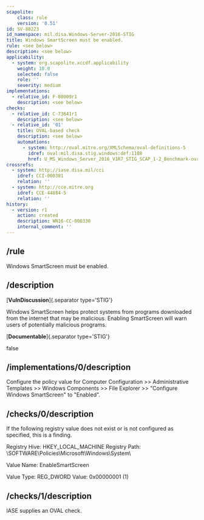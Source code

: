 ```yaml
---
scapolite:
    class: rule
    version: '0.51'
id: SV-88223
id_namespace: mil.disa.Windows-Server-2016-STIG
title: Windows SmartScreen must be enabled.
rule: <see below>
description: <see below>
applicability:
  - system: org.scapolite.xccdf.applicability
    weight: 10.0
    selected: false
    role: ''
    severity: medium
implementations:
  - relative_id: F-80009r1
    description: <see below>
checks:
  - relative_id: C-73641r1
    description: <see below>
  - relative_id: '01'
    title: OVAL-based check
    description: <see below>
    automations:
      - system: http://oval.mitre.org/XMLSchema/oval-definitions-5
        idref: oval:mil.disa.stig.windows:def:1108
        href: U_MS_Windows_Server_2016_V1R7_STIG_SCAP_1-2_Benchmark-oval.xml
crossrefs:
  - system: http://iase.disa.mil/cci
    idref: CCI-000381
    relation: ''
  - system: http://cce.mitre.org
    idref: CCE-44884-5
    relation: ''
history:
  - version: r1
    action: created
    description: WN16-CC-000330
    internal_comment: ''
---
```



## /rule

Windows SmartScreen must be enabled.

## /description

[**VulnDiscussion**]{.separator type='STIG'}

Windows SmartScreen helps protect systems from programs downloaded from the internet that may be malicious. Enabling SmartScreen will warn users of potentially malicious programs.

[**Documentable**]{.separator type='STIG'}

false

## /implementations/0/description

Configure the policy value for Computer Configuration >> Administrative Templates >> Windows Components >> File Explorer >> "Configure Windows SmartScreen" to "Enabled".

## /checks/0/description

If the following registry value does not exist or is not configured as specified, this is a finding.

Registry Hive: HKEY_LOCAL_MACHINE
Registry Path: \SOFTWARE\Policies\Microsoft\Windows\System\

Value Name: EnableSmartScreen

Value Type: REG_DWORD
Value: 0x00000001 (1)

## /checks/1/description

IASE supplies an OVAL check.
